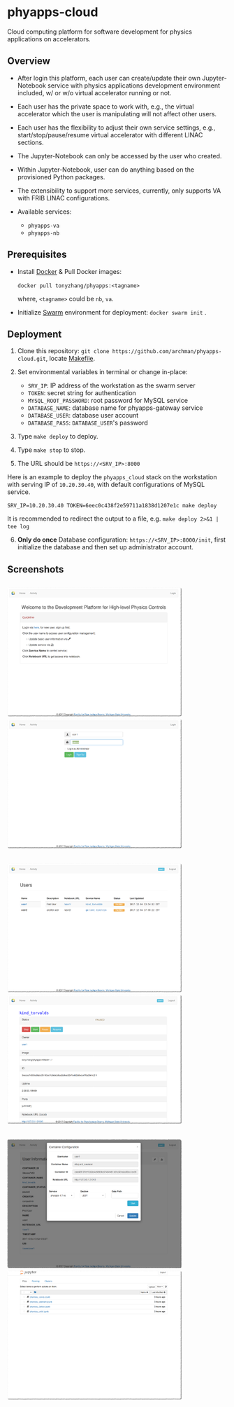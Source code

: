 # phyapps-cloud

Cloud computing platform for software development for physics applications
on accelerators.

## Overview

* After login this platform, each user can create/update their own
Jupyter-Notebook service with physics applications development environment
included, w/ or w/o virtual accelerator running or not.

* Each user has the private space to work with, e.g., the virtual
accelerator which the user is manipulating will not affect other users.

* Each user has the flexibility to adjust their own service settings, e.g.,
start/stop/pause/resume virtual accelerator with different LINAC sections.

* The Jupyter-Notebook can only be accessed by the user who created.

* Within Jupyter-Notebook, user can do anything based on the provisioned
Python packages.

* The extensibility to support more services, currently, only supports VA with FRIB LINAC configurations.

* Available services:
  + `phyapps-va`
  + `phyapps-nb`

## Prerequisites

* Install [Docker](https://docs.docker.com/install/) & Pull Docker images:

    `docker pull tonyzhang/phyapps:<tagname>`

  where, `<tagname>` could be `nb`, `va`.

* Initialize [Swarm](https://docs.docker.com/engine/swarm/) environment for deployment: `docker swarm init` .

## Deployment

1. Clone this repository: ``git clone https://github.com/archman/phyapps-cloud.git``, locate [Makefile](https://github.com/archman/phyapps-cloud/blob/master/Makefile).

2. Set environmental variables in terminal or change in-place:
    * `SRV_IP`: IP address of the workstation as the swarm server
    * `TOKEN`: secret string for authentication
    * `MYSQL_ROOT_PASSWORD`: root password for MySQL service
    * `DATABASE_NAME`: database name for phyapps-gateway service
    * `DATABASE_USER`: database user account
    * `DATABASE_PASS`: `DATABASE_USER`'s password

3. Type `make deploy` to deploy.

4. Type `make stop` to stop.

5. The URL should be `https://<SRV_IP>:8000`

Here is an example to deploy the `phyapps_cloud` stack on the workstation with serving IP of `10.20.30.40`, with default configurations of MySQL service.
```shell
SRV_IP=10.20.30.40 TOKEN=6eec0c438f2e59711a1838d1207e1c make deploy
```
It is recommended to redirect the output to a file, e.g.
`make deploy 2>&1 | tee log`

6. **Only do once** Database configuration: `https://<SRV_IP>:8000/init`, first initialize the database and then set up
administrator account.

## Screenshots

<img src="/screenshots/01_index.png?raw=true" alt="Home Page" title="Home Page" width="400"/><img src="/screenshots/02_login.png?raw=true" alt="Login Page" title="Login Page" width="400"/>
---
<img src="/screenshots/03_users.png?raw=true" alt="Users Activities" title="Users Activities" width="400"/><img src="/screenshots/04_service_admin.png?raw=true" alt="Service Control" title="Service Control" width="400"/>
---
<img src="/screenshots/05_service_new.png?raw=true" alt="Create New Service" title="Create New Service" width="400"/><img src="/screenshots/06_notebook.png?raw=true" alt="Jupyter Notebook" title="Jupyter Notebook" width="400"/>
---
